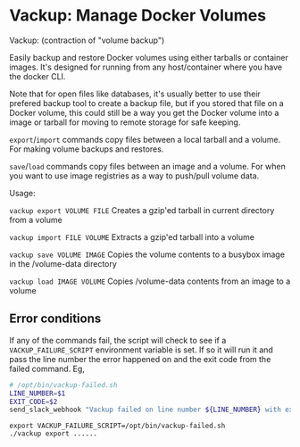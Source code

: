 # Vackup: Manage Docker Volumes 

Vackup: (contraction of "volume backup")

Easily backup and restore Docker volumes using either tarballs or container images. It's designed for running from any host/container where you have the docker CLI.

Note that for open files like databases, it's usually better to use their prefered backup tool to create a backup file, but if you stored that file on a Docker volume, this could still be a way you get the Docker volume into a image or tarball for moving to remote storage for safe keeping.


`export`/`import` commands copy files between a local tarball and a volume. For making volume backups and restores.

`save`/`load` commands copy files between an image and a volume. For when you want to use image registries as a way to push/pull volume data.

Usage:

`vackup export VOLUME FILE`
  Creates a gzip'ed tarball in current directory from a volume

`vackup import FILE VOLUME`
  Extracts a gzip'ed tarball into a volume

`vackup save VOLUME IMAGE`
  Copies the volume contents to a busybox image in the /volume-data directory

`vackup load IMAGE VOLUME`
  Copies /volume-data contents from an image to a volume

## Error conditions

If any of the commands fail, the script will check to see if a `VACKUP_FAILURE_SCRIPT` environment variable is set.  If so it will run it and pass the line number the error happened on and the exit code from the failed command.  Eg,
```sh
# /opt/bin/vackup-failed.sh
LINE_NUMBER=$1
EXIT_CODE=$2
send_slack_webhook "Vackup failed on line number ${LINE_NUMBER} with exit code ${EXIT_CODE}!"
```
```
export VACKUP_FAILURE_SCRIPT=/opt/bin/vackup-failed.sh
./vackup export ......
```

